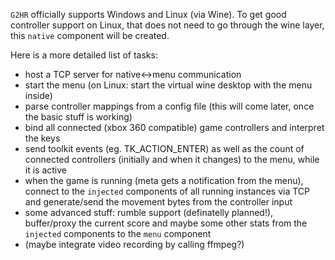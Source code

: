`G2HR` officially supports Windows and Linux (via Wine). To get good
controller support on Linux, that does not need to go through the wine
layer, this `native` component will be created.

Here is a more detailed list of tasks:
* host a TCP server for native<->menu communication
* start the menu (on Linux: start the virtual wine desktop with the menu
	inside)
* parse controller mappings from a config file (this will come later,
	once the basic stuff is working)
* bind all connected (xbox 360 compatible) game controllers and
	interpret the keys
* send toolkit events (eg. TK_ACTION_ENTER) as well as the count of
	connected controllers (initially and when it changes) to the menu,
	while it is active
* when the game is running (meta gets a notification from the menu),
	connect to the `injected` components of all running instances via
	TCP and generate/send the movement bytes from the controller input
* some advanced stuff: rumble support (definatelly planned!),
	buffer/proxy the current score and maybe some other stats from the
	`injected` components to the `menu` component
* (maybe integrate video recording by calling ffmpeg?)
